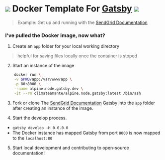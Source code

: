 # ![](http://images1-focus-opensocial.googleusercontent.com/gadgets/proxy?container=focus&gadget=a&no_expand=0&resize_w=30&rewriteMime=image/*&url=https://user-images.githubusercontent.com/29623356/59837660-772a7680-9302-11e9-8b67-fe556597eb3b.png)  Docker Template For [Gatsby](https://github.com/gatsbyjs/gatsby) ![](http://images1-focus-opensocial.googleusercontent.com/gadgets/proxy?container=focus&gadget=a&no_expand=0&resize_w=30&rewriteMime=image/*&url=https://user-images.githubusercontent.com/29623356/60942388-4c936400-a297-11e9-97b3-5ce7921baa9b.png)  
 >  Example: Get up and running with the [SendGrid Documentation](https://github.com/sendgrid/docs) 

### I've pulled the Docker image, now what?

1. Create an `app` folder for your local working directory
> helpful for saving files locally once the container is stoped

2. Start an instance of the image
```sh
    docker run \
    -v $PWD/app:/var/www/app \
    -p 80:8000 \
    --name alpine.node.gatsby.dev \
    -it --rm climateamante/alpine.node.gatsby:latest /bin/ash
```

3. Fork or clone The [SendGrid Documentation](https://github.com/sendgrid/docs) Gatsby into the `app` folder after creating an instance of the image.

4. Start the develop process.
 - `gatsby develop -H 0.0.0.0`
 - The Docker instance has mapped Gatsby from port `8000` is now mapped to the `localhost:80`

5. Start local development and contributing to open-source documentation!